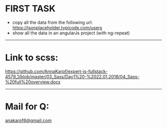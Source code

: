 # FIRST TASK
* copy all the data from the following url:
https://jsonplaceholder.typicode.com/users
* show all the data in an angularJs project (with ng-repeat)


---

# Link to scss:
https://github.com/AnnaKarpf/expert-js-fullstack-4579_1/blob/master/03_Sass/Day1%20-%2022.01.2018/04_Sass-%20full%20overview.docx


---
# Mail for Q:
anakarpf6@gmail.com
